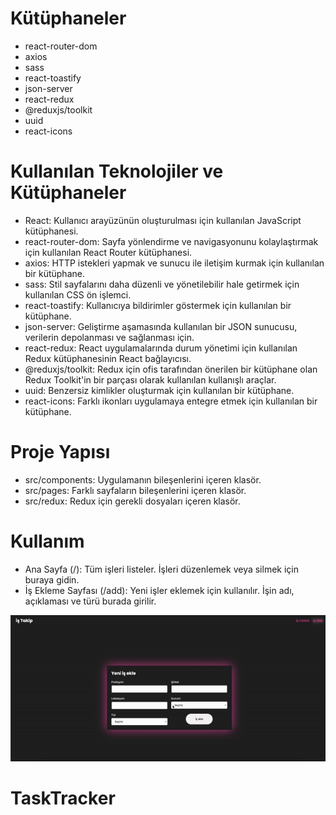 # Kütüphaneler

- react-router-dom
- axios
- sass
- react-toastify
- json-server
- react-redux
- @reduxjs/toolkit
- uuid
- react-icons

# Kullanılan Teknolojiler ve Kütüphaneler

- React: Kullanıcı arayüzünün oluşturulması için kullanılan JavaScript kütüphanesi.
- react-router-dom: Sayfa yönlendirme ve navigasyonunu kolaylaştırmak için kullanılan React Router kütüphanesi.
- axios: HTTP istekleri yapmak ve sunucu ile iletişim kurmak için kullanılan bir kütüphane.
- sass: Stil sayfalarını daha düzenli ve yönetilebilir hale getirmek için kullanılan CSS ön işlemci.
- react-toastify: Kullanıcıya bildirimler göstermek için kullanılan bir kütüphane.
- json-server: Geliştirme aşamasında kullanılan bir JSON sunucusu, verilerin depolanması ve sağlanması için.
- react-redux: React uygulamalarında durum yönetimi için kullanılan Redux kütüphanesinin React bağlayıcısı.
- @reduxjs/toolkit: Redux için ofis tarafından önerilen bir kütüphane olan Redux Toolkit'in bir parçası olarak kullanılan kullanışlı araçlar.
- uuid: Benzersiz kimlikler oluşturmak için kullanılan bir kütüphane.
- react-icons: Farklı ikonları uygulamaya entegre etmek için kullanılan bir kütüphane.

# Proje Yapısı

- src/components: Uygulamanın bileşenlerini içeren klasör.
- src/pages: Farklı sayfaların bileşenlerini içeren klasör.
- src/redux: Redux için gerekli dosyaları içeren klasör.

# Kullanım

- Ana Sayfa (/): Tüm işleri listeler. İşleri düzenlemek veya silmek için buraya gidin.
- İş Ekleme Sayfası (/add): Yeni işler eklemek için kullanılır. İşin adı, açıklaması ve türü burada girilir. </br>

![](/public/jobPro.gif)
# TaskTracker
